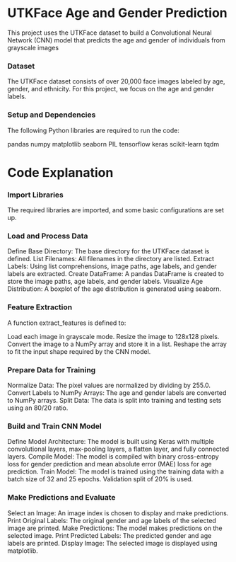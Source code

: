 # UTKFace Age and Gender Prediction
This project uses the UTKFace dataset to build a Convolutional Neural Network (CNN) model that predicts the age and gender of individuals from grayscale images

### Dataset
The UTKFace dataset consists of over 20,000 face images labeled by age, gender, and ethnicity. For this project, we focus on the age and gender labels.

### Setup and Dependencies
The following Python libraries are required to run the code:

pandas
numpy
matplotlib
seaborn
PIL
tensorflow
keras
scikit-learn
tqdm

# Code Explanation
### Import Libraries
The required libraries are imported, and some basic configurations are set up.

### Load and Process Data
Define Base Directory: The base directory for the UTKFace dataset is defined.
List Filenames: All filenames in the directory are listed.
Extract Labels: Using list comprehensions, image paths, age labels, and gender labels are extracted.
Create DataFrame: A pandas DataFrame is created to store the image paths, age labels, and gender labels.
Visualize Age Distribution: A boxplot of the age distribution is generated using seaborn.
### Feature Extraction
A function extract_features is defined to:

Load each image in grayscale mode.
Resize the image to 128x128 pixels.
Convert the image to a NumPy array and store it in a list.
Reshape the array to fit the input shape required by the CNN model.
### Prepare Data for Training
Normalize Data: The pixel values are normalized by dividing by 255.0.
Convert Labels to NumPy Arrays: The age and gender labels are converted to NumPy arrays.
Split Data: The data is split into training and testing sets using an 80/20 ratio.
### Build and Train CNN Model
Define Model Architecture: The model is built using Keras with multiple convolutional layers, max-pooling layers, a flatten layer, and fully connected layers.
Compile Model: The model is compiled with binary cross-entropy loss for gender prediction and mean absolute error (MAE) loss for age prediction.
Train Model: The model is trained using the training data with a batch size of 32 and 25 epochs. Validation split of 20% is used.
### Make Predictions and Evaluate
Select an Image: An image index is chosen to display and make predictions.
Print Original Labels: The original gender and age labels of the selected image are printed.
Make Predictions: The model makes predictions on the selected image.
Print Predicted Labels: The predicted gender and age labels are printed.
Display Image: The selected image is displayed using matplotlib.
